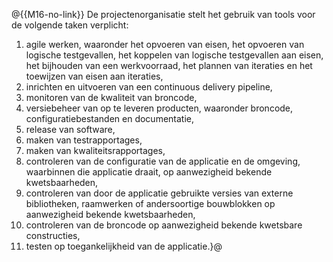 @{{M16-no-link}}
De projectenorganisatie stelt het gebruik van tools voor de volgende taken verplicht:

1. agile werken, waaronder het opvoeren van eisen, het opvoeren van logische testgevallen, het koppelen van logische testgevallen aan eisen, het bijhouden van een werkvoorraad, het plannen van iteraties en het toewijzen van eisen aan iteraties,
2. inrichten en uitvoeren van een continuous delivery pipeline,
3. monitoren van de kwaliteit van broncode,
4. versiebeheer van op te leveren producten, waaronder broncode, configuratiebestanden en documentatie,
5. release van software,
6. maken van testrapportages,
7. maken van kwaliteitsrapportages,
8. controleren van de configuratie van de applicatie en de omgeving, waarbinnen die applicatie draait, op aanwezigheid bekende kwetsbaarheden,
9. controleren van door de applicatie gebruikte versies van externe bibliotheken, raamwerken of andersoortige bouwblokken op aanwezigheid bekende kwetsbaarheden,
10. controleren van de broncode op aanwezigheid bekende kwetsbare constructies,
11. testen op toegankelijkheid van de applicatie.}@
